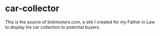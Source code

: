 car-collector
=============

This is the source of bishmotors.com, a site I created for my Father in Law to display his car collection to potential buyers.
